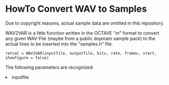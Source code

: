 <h1>HowTo Convert WAV to Samples</h1>
<p>Due to copyright reasons, actual sample data are omitted in this repository.</p>
<p>WAV2VAR is a little function written in the OCTAVE "m" format to convert any given WAV-File (maybe from a public dopmain sample pack) to the actual lines to be inserted into the "samples.h" file.</p>
<code>retval = WAV2VAR(inputfile, outputfile, bits, rate, frames, start, showfigure = false)</code>
<p>The following parameters are recognized:</p>
<list>
	<li>inputfile<br/></li>
</list>